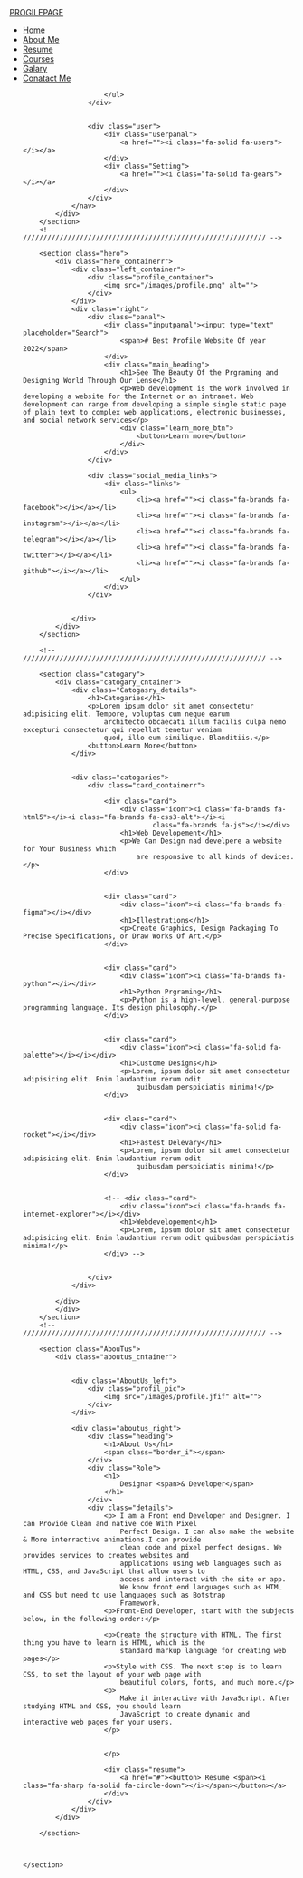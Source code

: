 <!DOCTYPE html>
<html lang="en">

<head>
    <meta charset="UTF-8">
    <meta http-equiv="X-UA-Compatible" content="IE=edge">
    <meta name="viewport" content="width=device-width, initial-scale=1.0">
    <link rel="stylesheet" href="style.css">
    <script src="https://kit.fontawesome.com/c7e8267f20.js" crossorigin="anonymous"></script>
    <link
        href="https://fonts.googleapis.com/css2?family=Crimson+Text:ital,wght@1,400;1,700&family=Dosis:wght@300&family=M+PLUS+1p:wght@100&display=swap"
        rel="stylesheet">
    <title>PROFILEPAGE</title>
</head>

<body>
    <section class="main">
        <section class="menubar">
            <div class="menubar_container">
                <nav>
                    <div class="logo"><a href="Index.html"><span>PROGILE</span>PAGE</a></div>
                    <div class="navlinks">
                        <ul>
                            <li><a href="">Home</a></li>
                            <li><a href="">About Me</a></li>
                            <li><a href="">Resume</a></li>
                            <li><a href="">Courses</a></li>
                            <li><a href="">Galary</a></li>
                            <li><a href="">Conatact Me</a></li>

                        </ul>
                    </div>


                    <div class="user">
                        <div class="userpanal">
                            <a href=""><i class="fa-solid fa-users"></i></a>
                        </div>
                        <div class="Setting">
                            <a href=""><i class="fa-solid fa-gears"></i></a>
                        </div>
                    </div>
                </nav>
            </div>
        </section>
        <!-- //////////////////////////////////////////////////////////// -->

        <section class="hero">
            <div class="hero_containerr">
                <div class="left_container">
                    <div class="profile_container">
                        <img src="/images/profile.png" alt="">
                    </div>
                </div>
                <div class="right">
                    <div class="panal">
                        <div class="inputpanal"><input type="text" placeholder="Search">
                            <span># Best Profile Website Of year 2022</span>
                        </div>
                        <div class="main_heading">
                            <h1>See The Beauty Of the Prgraming and Designing World Through Our Lense</h1>
                            <p>Web development is the work involved in developing a website for the Internet or an intranet. Web development can range from developing a simple single static page of plain text to complex web applications, electronic businesses, and social network services</p>
                            <div class="learn_more_btn">
                                <button>Learn more</button>
                            </div>
                        </div>
                    </div>

                    <div class="social_media_links">
                        <div class="links">
                            <ul>
                                <li><a href=""><i class="fa-brands fa-facebook"></i></a></li>
                                <li><a href=""><i class="fa-brands fa-instagram"></i></a></li>
                                <li><a href=""><i class="fa-brands fa-telegram"></i></a></li>
                                <li><a href=""><i class="fa-brands fa-twitter"></i></a></li>
                                <li><a href=""><i class="fa-brands fa-github"></i></a></li>
                            </ul>
                        </div>
                    </div>


                </div>
            </div>
        </section>

        <!-- //////////////////////////////////////////////////////////// -->

        <section class="catogary">
            <div class="catogary_cntainer">
                <div class="Catogasry_details">
                    <h1>Catogaries</h1>
                    <p>Lorem ipsum dolor sit amet consectetur adipisicing elit. Tempore, voluptas cum neque earum
                        architecto obcaecati illum facilis culpa nemo excepturi consectetur qui repellat tenetur veniam
                        quod, illo eum similique. Blanditiis.</p>
                    <button>Learm More</button>
                </div>


                <div class="catogaries">
                    <div class="card_containerr">

                        <div class="card">
                            <div class="icon"><i class="fa-brands fa-html5"></i><i class="fa-brands fa-css3-alt"></i><i
                                    class="fa-brands fa-js"></i></div>
                            <h1>Web Developement</h1>
                            <p>We Can Design nad develpere a website for Your Business which
                                are responsive to all kinds of devices.</p>
                        </div>


                        <div class="card">
                            <div class="icon"><i class="fa-brands fa-figma"></i></div>
                            <h1>Illestrations</h1>
                            <p>Create Graphics, Design Packaging To Precise Specifications, or Draw Works Of Art.</p>
                        </div>


                        <div class="card">
                            <div class="icon"><i class="fa-brands fa-python"></i></div>
                            <h1>Python Prgraming</h1>
                            <p>Python is a high-level, general-purpose programming language. Its design philosophy.</p>
                        </div>


                        <div class="card">
                            <div class="icon"><i class="fa-solid fa-palette"></i></i></div>
                            <h1>Custome Designs</h1>
                            <p>Lorem, ipsum dolor sit amet consectetur adipisicing elit. Enim laudantium rerum odit
                                quibusdam perspiciatis minima!</p>
                        </div>


                        <div class="card">
                            <div class="icon"><i class="fa-solid fa-rocket"></i></div>
                            <h1>Fastest Delevary</h1>
                            <p>Lorem, ipsum dolor sit amet consectetur adipisicing elit. Enim laudantium rerum odit
                                quibusdam perspiciatis minima!</p>
                        </div>


                        <!-- <div class="card">
                            <div class="icon"><i class="fa-brands fa-internet-explorer"></i></div>
                            <h1>Webdevelopement</h1>
                            <p>Lorem, ipsum dolor sit amet consectetur adipisicing elit. Enim laudantium rerum odit quibusdam perspiciatis minima!</p>
                        </div> -->


                    </div>
                </div>

            </div>
            </div>
        </section>
        <!-- //////////////////////////////////////////////////////////// -->

        <section class="AbouTus">
            <div class="aboutus_cntainer">


                <div class="AboutUs_left">
                    <div class="profil_pic">
                        <img src="/images/profile.jfif" alt="">
                    </div>
                </div>

                <div class="aboutus_right">
                    <div class="heading">
                        <h1>About Us</h1>
                        <span class="border_i"></span>
                    </div>
                    <div class="Role">
                        <h1>
                            Designar <span>& Developer</span>
                        </h1>
                    </div>
                    <div class="details">
                        <p> I am a Front end Developer and Designer. I can Provide Clean and native cde With Pixel
                            Perfect Design. I can also make the website & More interractive animations.I can provide
                            clean code and pixel perfect designs. We provides services to creates websites and
                            applications using web languages such as HTML, CSS, and JavaScript that allow users to
                            access and interact with the site or app.
                            We know front end languages such as HTML and CSS but need to use languages such as Botstrap
                            Framework.
                        <p>Front-End Developer, start with the subjects below, in the following order:</p>

                        <p>Create the structure with HTML. The first thing you have to learn is HTML, which is the
                            standard markup language for creating web pages</p>
                        <p>Style with CSS. The next step is to learn CSS, to set the layout of your web page with
                            beautiful colors, fonts, and much more.</p>
                        <p>
                            Make it interactive with JavaScript. After studying HTML and CSS, you should learn
                            JavaScript to create dynamic and interactive web pages for your users.
                        </p>


                        </p>

                        <div class="resume">
                            <a href="#"><button> Resume <span><i class="fa-sharp fa-solid fa-circle-down"></i></span></button></a>
                        </div>
                    </div>
                </div>
            </div>

        </section>



    </section>

</body>

</html>
